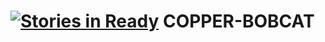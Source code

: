 [![Stories in Ready](https://badge.waffle.io/COPPER-BOBCAT/COPPER-BOBCAT.png?label=ready&title=Ready)](https://waffle.io/COPPER-BOBCAT/COPPER-BOBCAT)
COPPER-BOBCAT
=============

